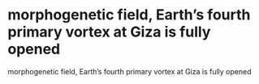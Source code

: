# morphogenetic field, Earth’s fourth primary vortex at Giza is fully opened

morphogenetic field, Earth’s fourth primary vortex at Giza is fully opened